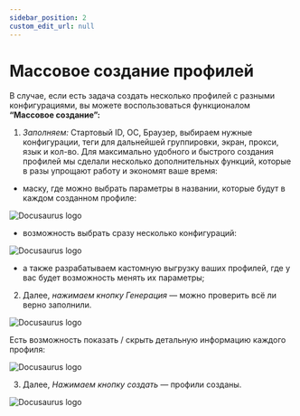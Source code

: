 ```yaml
---
sidebar_position: 2
custom_edit_url: null
---
```


# Массовое создание профилей

В случае, если есть задача создать несколько профилей с разными конфигурациями, вы можете воспользоваться функционалом **“Массовое создание”:**

1. *Заполняем:* Стартовый ID, ОС, Браузер, выбираем нужные конфигурации, теги для дальнейшей группировки, экран, прокси, язык и кол-во.
Для максимально удобного и быстрого создания профилей мы сделали несколько дополнительных функций, которые в разы упрощают работу и экономят ваше время:

- маску, где можно выбрать параметры в названии, которые будут в каждом созданном профиле:

![Docusaurus logo](/img/docusaurus.png)

- возможность выбрать сразу несколько конфигураций:

![Docusaurus logo](/img/docusaurus.png)

- а также разрабатываем кастомную выгрузку ваших профилей, где у вас будет возможность менять их параметры;

2. Далее, *нажимаем кнопку Генерация* — можно проверить всё ли верно заполнили.

![Docusaurus logo](/img/docusaurus.png)

Есть возможность показать / скрыть детальную информацию каждого профиля:

![Docusaurus logo](/img/docusaurus.png)

3. Далее, *Нажимаем кнопку создать* — профили созданы.

![Docusaurus logo](/img/docusaurus.png)